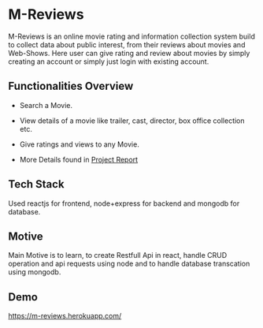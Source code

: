 
# M-Reviews

M-Reviews is an online movie rating and information collection
system build to collect data about public interest, from their reviews
about movies and Web-Shows. Here user can give rating and review
about movies by simply creating an account or simply just login with
existing account.

## Functionalities Overview
- Search a Movie.

- View details of a movie like trailer, cast, director, box office collection etc.

- Give ratings and views to any Movie.

- More Details found in [Project Report](https://github.com/Dhyey189/Movie-Ratting-System/blob/master/Project-Report.pdf)
  
## Tech Stack
Used reactjs for frontend, node+express for backend and mongodb for database.

## Motive
Main Motive is to learn, to create Restfull Api in react, handle CRUD operation and api requests using node and to handle database transcation using mongodb.

## Demo
https://m-reviews.herokuapp.com/

